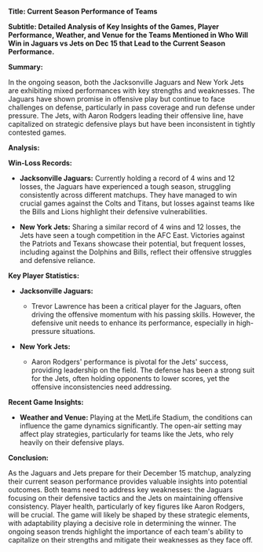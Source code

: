 **Title: Current Season Performance of Teams**

**Subtitle: Detailed Analysis of Key Insights of the Games, Player Performance, Weather, and Venue for the Teams Mentioned in Who Will Win in Jaguars vs Jets on Dec 15 that Lead to the Current Season Performance.**

**Summary:**

In the ongoing season, both the Jacksonville Jaguars and New York Jets are exhibiting mixed performances with key strengths and weaknesses. The Jaguars have shown promise in offensive play but continue to face challenges on defense, particularly in pass coverage and run defense under pressure. The Jets, with Aaron Rodgers leading their offensive line, have capitalized on strategic defensive plays but have been inconsistent in tightly contested games.

**Analysis:**

**Win-Loss Records:**
- **Jacksonville Jaguars:** Currently holding a record of 4 wins and 12 losses, the Jaguars have experienced a tough season, struggling consistently across different matchups. They have managed to win crucial games against the Colts and Titans, but losses against teams like the Bills and Lions highlight their defensive vulnerabilities.

- **New York Jets:** Sharing a similar record of 4 wins and 12 losses, the Jets have seen a tough competition in the AFC East. Victories against the Patriots and Texans showcase their potential, but frequent losses, including against the Dolphins and Bills, reflect their offensive struggles and defensive reliance.

**Key Player Statistics:**
- **Jacksonville Jaguars:**
  - Trevor Lawrence has been a critical player for the Jaguars, often driving the offensive momentum with his passing skills. However, the defensive unit needs to enhance its performance, especially in high-pressure situations.
  
- **New York Jets:**
  - Aaron Rodgers' performance is pivotal for the Jets' success, providing leadership on the field. The defense has been a strong suit for the Jets, often holding opponents to lower scores, yet the offensive inconsistencies need addressing.

**Recent Game Insights:**
- **Weather and Venue:** Playing at the MetLife Stadium, the conditions can influence the game dynamics significantly. The open-air setting may affect play strategies, particularly for teams like the Jets, who rely heavily on their defensive plays.

**Conclusion:**

As the Jaguars and Jets prepare for their December 15 matchup, analyzing their current season performance provides valuable insights into potential outcomes. Both teams need to address key weaknesses: the Jaguars focusing on their defensive tactics and the Jets on maintaining offensive consistency. Player health, particularly of key figures like Aaron Rodgers, will be crucial. The game will likely be shaped by these strategic elements, with adaptability playing a decisive role in determining the winner. The ongoing season trends highlight the importance of each team's ability to capitalize on their strengths and mitigate their weaknesses as they face off.